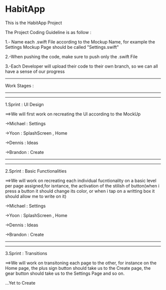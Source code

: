 # HabitApp
This is the HabitApp Project

The Project Coding Guideline is as follow :



1.- Name each .swift File according to the Mockup Name, for example the Settings Mockup Page should be called "Settings.swift"

2.-When pushing the code, make sure to push only the .swift File 

3.-Each Developer will upload their code to their own branch, so we can all have a sense of our progress


--------------------------------------
Work Stages :

--------------------------------------
--------------------------------------
1.Sprint : UI Design

==>We will first work on recreating the UI according to the MockUp

->Michael : Settings  

->Yoon    : SplashScreen , Home

->Dennis  : Ideas

->Brandon : Create 

--------------------------------------
--------------------------------------

2.Sprint : Basic Functionalities

==>We will work on recreating each individual fucntionality on a basic level per page assigned,for isntance, the activation of the stilish of button(when
i press a button it should change its color, or when i tap on a writting box it should allow me to write on it)

->Michael : Settings  

->Yoon    : SplashScreen , Home

->Dennis  : Ideas

->Brandon : Create 

--------------------------------------
--------------------------------------

3.Sprint : Transitions 

==>We will work on transitoning each page to the other, for instance on the Home page, the plus sign button should take us to the Create page, the gear button
should take us to the Settings Page and so on.

...Yet to Create

